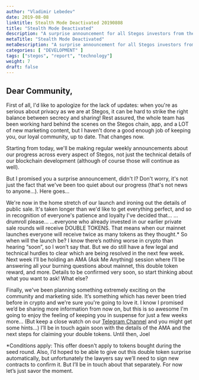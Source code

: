 ```yaml
---
author: "Vladimir Lebedev"
date: 2019-08-08
linktitle: Stealth Mode Deactivated 20190808
title: "Stealth Mode Deactivated"
description: "A surprise announcement for all Stegos investors from the CEO, Joel Reymont."
metaTitle: "Stealth Mode Deactivated"
metaDescription: "A surprise announcement for all Stegos investors from the CEO, Joel Reymont."
categories: [ "DEVELOPMENT" ]
tags: ["stegos", "report", "technology"]
weight: 7
draft: false
---
```




## Dear Community,

First of all, I'd like to apologize for the lack of updates: when you're as serious about privacy as we are at Stegos, it can be hard to strike the right balance between secrecy and sharing!
Rest assured, the whole team has been working hard behind the scenes on the Stegos chain, app, and a LOT of new marketing content, but I haven't done a good enough job of keeping you, our loyal community, up to date.
That changes now.

Starting from today, we'll be making regular weekly announcements about our progress across every aspect of Stegos, not just the technical details of our blockchain development (although of course those will continue as well).

But I promised you a surprise announcement, didn't I? Don't worry, it's not just the fact that we've been too quiet about our progress (that's not news to anyone...).
Here goes...

We're now in the home stretch of our launch and ironing out the details of public sale. It's taken longer than we'd like to get everything perfect, and so in recognition of everyone's patience and loyalty I've decided that…
…drumroll please…
…everyone who already invested in our earlier private sale rounds will receive DOUBLE TOKENS.
That means when our mainnet launches everyone will receive twice as many tokens as they thought.*
So when will the launch be? I know there’s nothing worse in crypto than hearing “soon”, so I won’t say that. But we do still have a few legal and technical hurdles to clear which are being resolved in the next few week.
Next week I’ll be holding an AMA (Ask Me Anything) session where I’ll be answering all your burning questions about mainnet, this double token reward, and more. Details to be confirmed very soon, so start thinking about what you want to ask!
What else?

Finally, we've been planning something extremely exciting on the community and marketing side. It’s something which has never been tried before in crypto and we're sure you're going to love it. I know I promised we’d be sharing more information from now on, but this is so awesome I'm going to enjoy the feeling of keeping you in suspense for just a few weeks more... (But keep a close watch on our [Telegram Channel](https://stg.to/tgn) and you might get some hints…)
I’ll be in touch again soon with the details of the AMA and the next steps for claiming your double tokens.
Until then,
Joel

*Conditions apply: This offer doesn't apply to tokens bought during the seed round. Also, I’d hoped to be able to give out this double token surprise automatically, but unfortunately the lawyers say we’ll need to sign new contracts to confirm it. But I’ll be in touch about that separately. For now let’s just savor the moment.

